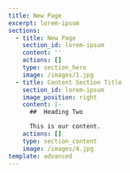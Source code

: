 ```yaml
---
title: New Page
excerpt: lorem-ipsum
sections:
  - title: New Page
    section_id: lorem-ipsum
    content: ''
    actions: []
    type: section_hero
    image: /images/1.jpg
  - title: Content Section Title
    section_id: lorem-ipsum
    image_position: right
    content: |-
      ##  Heading Two

      This is our content.
    actions: []
    type: section_content
    image: /images/4.jpg
template: advanced
---
```

